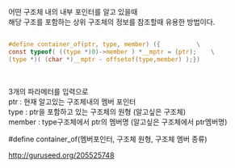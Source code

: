 

어떤 구조체 내의 내부 포인터를 알고 있을때   
해당 구조를 포함하는 상위 구조체의 정보를 참조할때 유용한 방법이다.    

```c  

#define container_of(ptr, type, member) ({          \
const typeof( ((type *)0)->member ) *__mptr = (ptr);    \
(type *)( (char *)__mptr - offsetof(type,member) );}) 
```
 
>  
3개의 파라메터를 입력으로  
ptr : 현재 알고있는 구조체내의 멤버 포인터  
type : ptr을 포함하고 있는 구조체의 원형 (알고싶은 구조체)  
member : type구조체에서 ptr의 멤버명 (알고싶은 구조체에서 ptr멤버명)  
  
#define container_of(멤버포인터, 구조체 원형, 구조체 멤버 종류)
  
http://guruseed.org/205525748  
  
